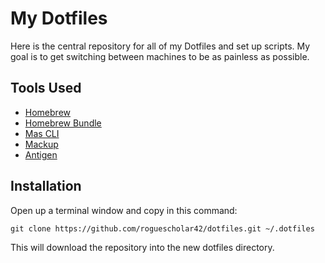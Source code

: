 # My Dotfiles

Here is the central repository for all of my Dotfiles and set up scripts.  My goal is to get switching between machines to be as painless as possible.

## Tools Used

- [Homebrew](https://github.com/Homebrew/brew)
- [Homebrew Bundle](https://github.com/Homebrew/homebrew-bundle)
- [Mas CLI](https://github.com/mas-cli/mas)
- [Mackup](https://github.com/lra/mackup)
- [Antigen](https://github.com/zsh-users/antigen)

## Installation

Open up a terminal window and copy in this command:

`git clone https://github.com/roguescholar42/dotfiles.git ~/.dotfiles`

This will download the repository into the new dotfiles directory.